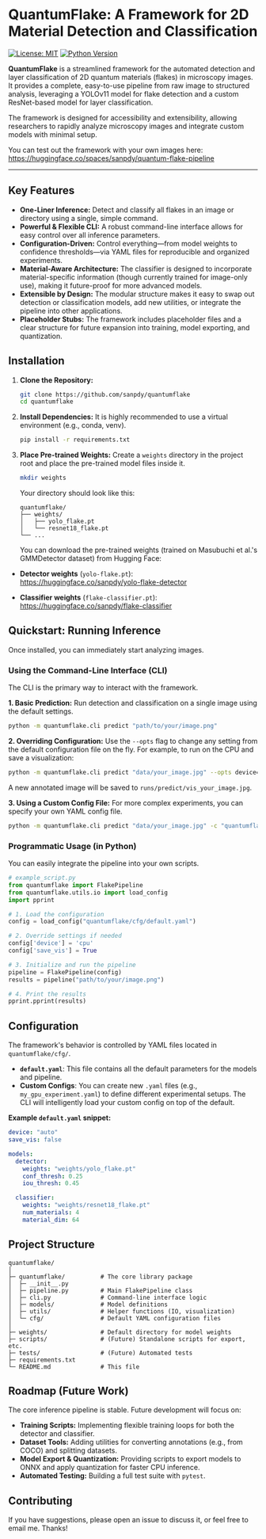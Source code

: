# QuantumFlake: A Framework for 2D Material Detection and Classification

[![License: MIT](https://img.shields.io/badge/License-MIT-yellow.svg)](https://opensource.org/licenses/MIT)
[![Python Version](https://img.shields.io/badge/python-3.8%2B-blue.svg)](https://www.python.org/downloads/)

**QuantumFlake** is a streamlined framework for the automated detection and layer classification of 2D quantum materials (flakes) in microscopy images. It provides a complete, easy-to-use pipeline from raw image to structured analysis, leveraging a YOLOv11 model for flake detection and a custom ResNet-based model for layer classification.

The framework is designed for accessibility and extensibility, allowing researchers to rapidly analyze microscopy images and integrate custom models with minimal setup.

You can test out the framework with your own images here: https://huggingface.co/spaces/sanpdy/quantum-flake-pipeline

---

## Key Features

- **One-Liner Inference:** Detect and classify all flakes in an image or directory using a single, simple command.
- **Powerful & Flexible CLI:** A robust command-line interface allows for easy control over all inference parameters.
- **Configuration-Driven:** Control everything—from model weights to confidence thresholds—via YAML files for reproducible and organized experiments.
- **Material-Aware Architecture:** The classifier is designed to incorporate material-specific information (though currently trained for image-only use), making it future-proof for more advanced models.
- **Extensible by Design:** The modular structure makes it easy to swap out detection or classification models, add new utilities, or integrate the pipeline into other applications.
- **Placeholder Stubs:** The framework includes placeholder files and a clear structure for future expansion into training, model exporting, and quantization.

## Installation

1.  **Clone the Repository:**

    ```bash
    git clone https://github.com/sanpdy/quantumflake
    cd quantumflake
    ```

2.  **Install Dependencies:**
    It is highly recommended to use a virtual environment (e.g., conda, venv).

    ```bash
    pip install -r requirements.txt
    ```

3.  **Place Pre-trained Weights:**
    Create a `weights` directory in the project root and place the pre-trained model files inside it.

    ```bash
    mkdir weights
    ```

    Your directory should look like this:

    ```
    quantumflake/
    ├── weights/
    │   ├── yolo_flake.pt
    │   └── resnet18_flake.pt
    └── ...
    ```

    You can download the pre-trained weights (trained on Masubuchi et al.'s GMMDetector dataset) from Hugging Face:

- **Detector weights** (`yolo-flake.pt`):  
  https://huggingface.co/sanpdy/yolo-flake-detector

- **Classifier weights** (`flake-classifier.pt`):  
  https://huggingface.co/sanpdy/flake-classifier

## Quickstart: Running Inference

Once installed, you can immediately start analyzing images.

### Using the Command-Line Interface (CLI)

The CLI is the primary way to interact with the framework.

**1. Basic Prediction:**
Run detection and classification on a single image using the default settings.

```bash
python -m quantumflake.cli predict "path/to/your/image.png"
```

**2. Overriding Configuration:**
Use the `--opts` flag to change any setting from the default configuration file on the fly. For example, to run on the CPU and save a visualization:

```bash
python -m quantumflake.cli predict "data/your_image.jpg" --opts device=cpu save_vis=True
```

A new annotated image will be saved to `runs/predict/vis_your_image.jpg`.

**3. Using a Custom Config File:**
For more complex experiments, you can specify your own YAML config file.

```bash
python -m quantumflake.cli predict "data/your_image.jpg" -c "quantumflake/cfg/my_gpu.yaml"
```

### Programmatic Usage (in Python)

You can easily integrate the pipeline into your own scripts.

```python
# example_script.py
from quantumflake import FlakePipeline
from quantumflake.utils.io import load_config
import pprint

# 1. Load the configuration
config = load_config("quantumflake/cfg/default.yaml")

# 2. Override settings if needed
config['device'] = 'cpu'
config['save_vis'] = True

# 3. Initialize and run the pipeline
pipeline = FlakePipeline(config)
results = pipeline("path/to/your/image.png")

# 4. Print the results
pprint.pprint(results)
```

## Configuration

The framework's behavior is controlled by YAML files located in `quantumflake/cfg/`.

- **`default.yaml`**: This file contains all the default parameters for the models and pipeline.
- **Custom Configs**: You can create new `.yaml` files (e.g., `my_gpu_experiment.yaml`) to define different experimental setups. The CLI will intelligently load your custom config on top of the default.

**Example `default.yaml` snippet:**

```yaml
device: "auto"
save_vis: false

models:
  detector:
    weights: "weights/yolo_flake.pt"
    conf_thresh: 0.25
    iou_thresh: 0.45

  classifier:
    weights: "weights/resnet18_flake.pt"
    num_materials: 4
    material_dim: 64
```

## Project Structure

```
quantumflake/
│
├─ quantumflake/          # The core library package
│  ├─ __init__.py
│  ├─ pipeline.py         # Main FlakePipeline class
│  ├─ cli.py              # Command-line interface logic
│  ├─ models/             # Model definitions
│  ├─ utils/              # Helper functions (IO, visualization)
│  └─ cfg/                # Default YAML configuration files
│
├─ weights/               # Default directory for model weights
├─ scripts/               # (Future) Standalone scripts for export, etc.
├─ tests/                 # (Future) Automated tests
├─ requirements.txt
└─ README.md              # This file
```

## Roadmap (Future Work)

The core inference pipeline is stable. Future development will focus on:

- **Training Scripts:** Implementing flexible training loops for both the detector and classifier.
- **Dataset Tools:** Adding utilities for converting annotations (e.g., from COCO) and splitting datasets.
- **Model Export & Quantization:** Providing scripts to export models to ONNX and apply quantization for faster CPU inference.
- **Automated Testing:** Building a full test suite with `pytest`.

## Contributing

If you have suggestions, please open an issue to discuss it, or feel free to email me. Thanks!
